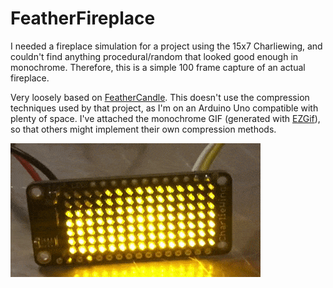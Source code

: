 # FeatherFireplace

I needed a fireplace simulation for a project using the 15x7 Charliewing, and couldn't find anything procedural/random that looked good enough in monochrome. Therefore, this is a simple 100 frame capture of an actual fireplace.

Very loosely based on [FeatherCandle](https://github.com/wbphelps/FeatherCandle). This doesn't use the compression techniques used by that project, as I'm on an Arduino Uno compatible with plenty of space. I've attached the monochrome GIF (generated with [EZGif](https://ezgif.com/)), so that others might implement their own compression methods.

![Demo image](/FeatherFireplaceDemo.gif)
